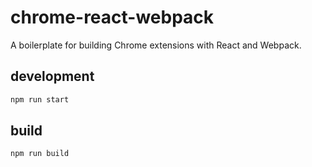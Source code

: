 # chrome-react-webpack
A boilerplate for building Chrome extensions with React and Webpack.

## development

```bash
npm run start
```

## build

```bash
npm run build
```
